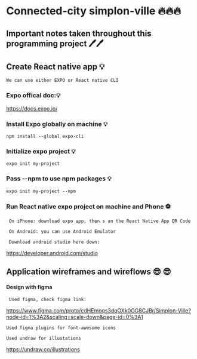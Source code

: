 # Connected-city simplon-ville 🔥🔥🔥





## Important notes taken throughout this programming project 🖊️🖊️


## Create React native app 💡

    We can use either EXPO or React native CLI
    

### Expo offical doc:💡

 https://docs.expo.io/



### Install Expo globally on machine 💡

    npm install --global expo-cli


### Initialize expo project 💡

    expo init my-project

### Pass --npm to use npm packages 💡
    expo init my-project --npm



### Run React native expo project on machine and Phone ⚽

     On iPhone: download expo app, then s an the React Native App QR Code
     
     On Android: you can use Android Emulator
     
     Download android studio here down:
     
   https://developer.android.com/studio

## Application wireframes and wireflows 😎 😎

#### Design with figma

     Used figma, check figma link:
     
   https://www.figma.com/proto/cdHEmoqs3dqOXk0GG8CJBr/Simplon-Ville?node-id=1%3A2&scaling=scale-down&page-id=0%3A1

    Used figma plugins for font-awesome icons

    Used undraw for illustations
    
   https://undraw.co/illustrations






